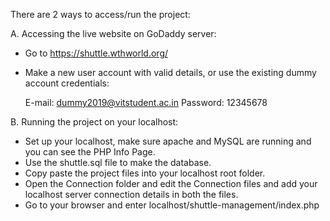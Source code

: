 There are 2 ways to access/run the project:

A. Accessing the live website on GoDaddy server:
  - Go to https://shuttle.wthworld.org/
  - Make a new user account with valid details, or use the existing dummy account credentials:
  
      E-mail: dummy2019@vitstudent.ac.in
      Password: 12345678
  
B. Running the project on your localhost:
  - Set up your localhost, make sure apache and MySQL are running and you can see the PHP Info Page.
  - Use the shuttle.sql file to make the database.
  - Copy paste the project files into your localhost root folder.
  - Open the Connection folder and edit the Connection files and add your localhost server connection details in both the files.
  - Go to your browser and enter localhost/shuttle-management/index.php
